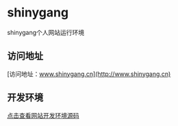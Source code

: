 # shinygang
shinygang个人网站运行环境
## 访问地址
[访问地址：www.shinygang.cn](http://www.shinygang.cn)

## 开发环境
[点击查看网站开发环境源码](https://github.com/shinygang/shinygang)
